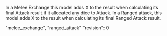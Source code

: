 In a Melee Exchange this model adds X to the result when calculating its final Attack result if it allocated any dice to Attack.
In a Ranged attack, this model adds X to the result when calculating its final Ranged Attack result.

"melee_exchange", "ranged_attack"
"revision": 0
